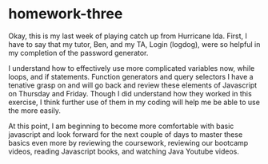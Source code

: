 # homework-three
Okay, this is my last week of playing catch up from Hurricane Ida. First, I have to say that my tutor, Ben, and my TA, Login (logdog), were so helpful in my completion of the password generator. 

I understand how to effectively use more complicated variables now, while loops, and if statements. Function generators and query selectors I have a tenative grasp on and will go back and review these elements of Javascript on Thursday and Friday. Though I did understand how they worked in this exercise, I think further use of them in my coding will help me be able to use the more easily.

At this point, I am beginning to become more comfortable with basic javascript and look forward for the next couple of days to master these basics even more by reviewing the coursework, reviewing our bootcamp videos, reading Javascript books, and watching Java Youtube videos.